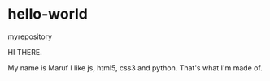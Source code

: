 # hello-world
myrepository


HI THERE.

My name is Maruf I like js, html5, css3 and python. That's what I'm made of.


